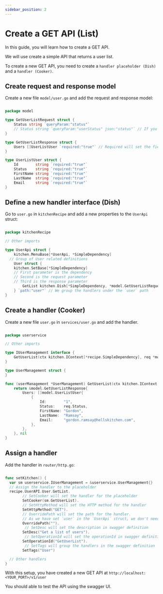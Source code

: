 ```yaml
---
sidebar_position: 2
---
```


# Create a GET API (List)

In this guide, you will learn how to create a GET API.

We will use create a simple API that returns a user list.

To create a new GET API, you need to create a `handler placeholder (Dish)` and a `handler (Cooker)`.

## Create request and response model

Create a new file `model/user.go` and add the request and response model:

```go

package model

type GetUserListRequest struct {
	Status string `queryParam:"status"`
	// Status string `queryParam:"userStatus" json:"status"` // If you want to use a different name for the query parameter
}

type GetUserListResponse struct {
	Users []UserListUser `required:"true"` // Required will set the field as required in the swagger definition
}

type UserListUser struct {
	Id        string `required:"true"`
	Status    string `required:"true"`
	FirstName string `required:"true"`
	LastName  string `required:"true"`
	Email     string `required:"true"`
}

```

## Define a new handler interface (Dish)

Go to `user.go` in `kitchenRecipe` and add a new properties to the `UserApi` struct:

```go

package kitchenRecipe

// Other imports

type UserApi struct {
	kitchen.MenuBase[*UserApi, *SimpleDependency]
  // Group of User related definitions
	User struct {
    kitchen.SetBase[*SimpleDependency]
    // First parameter is the dependency
    // Second is the request parameter
    // Third is the response parameter
		GetList kitchen.Dish[*SimpleDependency, *model.GetUserListRequest, *model.GetUserListResponse]
	} `path:"user"` // We group the handlers under the `user` path
}

```

## Create a handler (Cooker)

Create a new file `user.go` in `services/user.go` and add the handler.

```go

package userservice

// Other imports

type IUserManagement interface {
	GetUserList(ctx kitchen.IContext[*recipe.SimpleDependency], req *model.GetUserListRequest) (*model.GetUserListResponse, error)
}

type UserManagement struct {
}

func (userManagement *UserManagement) GetUserList(ctx kitchen.IContext[*recipe.SimpleDependency], req *model.GetUserListRequest) (*model.GetUserListResponse, error) {
	return &model.GetUserListResponse{
		Users: []model.UserListUser{
			{
				Id:        "1",
				Status:    req.Status,
				FirstName: "Gordon",
				LastName:  "Ramsay",
				Email:     "gordon.ramsay@hellskitchen.com",
			},
		},
	}, nil
}

```

## Assign a handler

Add the handler in `router/http.go`:

```go

func setKitchen() {
  var sm userservice.IUserManagement = &userservice.UserManagement{}
  // Assign the handler to the placeholder
  recipe.UserAPI.User.GetList.
		// SetCooker will set the handler for the placeholder
		SetCooker(sm.GetUserList).
		// SetHttpMethod will set the HTTP method for the handler
		SetHttpMethod("GET").
		// OverridePath will set the path for the handler.
		// As we have set `user` in the `UserApi` struct, we don't need to set the path here
		OverridePath("").
		 // SetDesc will set the description in swagger definition
		SetDesc("Get a list of users").
		 // SetOperationId will set the operationId in swagger definition
		SetOperationId("GetUserList").
		 // SetTags will group the handlers in the swagger definition
		SetTags("User")

  // Other handlers
}

```

With this setup, you have created a new GET API at `http://localhost:<YOUR_PORT>/v1/user`

You should able to test the API using the swagger UI.
